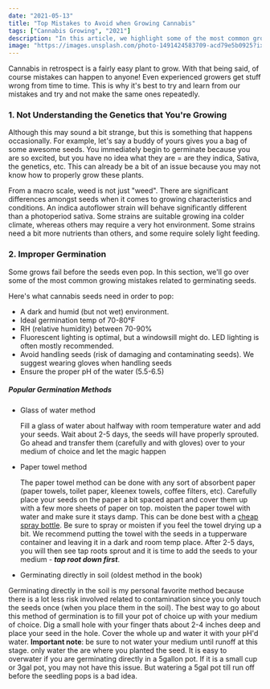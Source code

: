 ```yaml
---
date: "2021-05-13"
title: "Top Mistakes to Avoid when Growing Cannabis"
tags: ["Cannabis Growing", "2021"]
description: "In this article, we highlight some of the most common growing mistakes new growers run into."
image: "https://images.unsplash.com/photo-1491424583709-acd79e5b0925?ixid=MnwxMjA3fDB8MHxzZWFyY2h8OHx8Y2FubmFiaXN8ZW58MHx8MHx8&ixlib=rb-1.2.1&auto=format&fit=crop&w=1400&q=60"
---
```


Cannabis in retrospect is a fairly easy plant to grow. With that being said, of course mistakes can happen to anyone! Even experienced growers get stuff wrong from time to time. This is why it's best to try and learn from our mistakes and try and not make the same ones repeatedly.

### 1. Not Understanding the Genetics that You're Growing

Although this may sound a bit strange, but this is something that happens occasionally. For example, let's say a buddy of yours gives you a bag of some awesome seeds. You immediately begin to germinate because you are so excited, but you have no idea what they are = are they indica, Sativa, the genetics, etc. This can already be a bit of an issue because you may not know how to properly grow these plants.

From a macro scale, weed is not just "weed". There are significant differences amongst seeds when it comes to growing characteristics and conditions. An indica autoflower strain will behave significantly different than a photoperiod sativa. Some strains are suitable growing ina colder climate, whereas others may require a very hot environment. Some strains need a bit more nutrients than others, and some require solely light feeding.

### 2. Improper Germination

Some grows fail before the seeds even pop. In this section, we'll go over some of the most common growing mistakes related to germinating seeds.

Here's what cannabis seeds need in order to pop:

- A dark and humid (but not wet) environment.
- Ideal germination temp of 70-80°F
- RH (relative humidity) between 70-90%
- Fluorescent lighting is optimal, but a windowsill might do. LED lighting is often mostly recommended.
- Avoid handling seeds (risk of damaging and contaminating seeds). We suggest wearing gloves when handling seeds
- Ensure the proper pH of the water (5.5-6.5)

##### Popular Germination Methods

- Glass of water method

  Fill a glass of water about halfway with room temperature water and add your seeds. Wait about 2-5 days, the seeds will have properly sprouted. Go ahead and transfer them (carefully and with gloves) over to your medium of choice and let the magic happen

- Paper towel method

  The paper towel method can be done with any sort of absorbent paper (paper towels, toilet paper, kleenex towels, coffee filters, etc). Carefully place your seeds on the paper a bit spaced apart and cover them up with a few more sheets of paper on top. moisten the paper towel with water and make sure it stays damp. This can be done best with a [cheap spray bottle](https://www.amazon.com/Tolco-Bottle-Frosted-Assorted-Colors/dp/B000H88PCU/ref=sr_1_omk_6?dchild=1&keywords=spray+bottle&qid=1620945289&sr=8-6). Be sure to spray or moisten if you feel the towel drying up a bit. We recommend putting the towel with the seeds in a tupperware container and leaving it in a dark and room temp place. After 2-5 days, you will then see tap roots sprout and it is time to add the seeds to your medium - **_tap root down first_**.

- Germinating directly in soil (oldest method in the book)

Germinating directly in the soil is my personal favorite method because there is a lot less risk involved related to contamination since you only touch the seeds once (when you place them in the soil). The best way to go about this method of germination is to fill your pot of choice up with your medium of choice. Dig a small hole with your finger thats about 2-4 inches deep and place your seed in the hole. Cover the whole up and water it with your pH'd water. **Important note**: be sure to not water your medium until runoff at this stage. only water the are where you planted the seed. It is easy to overwater if you are germinating directly in a 5gallon pot. If it is a small cup or 3gal pot, you may not have this issue. But watering a 5gal pot till run off before the seedling pops is a bad idea.
